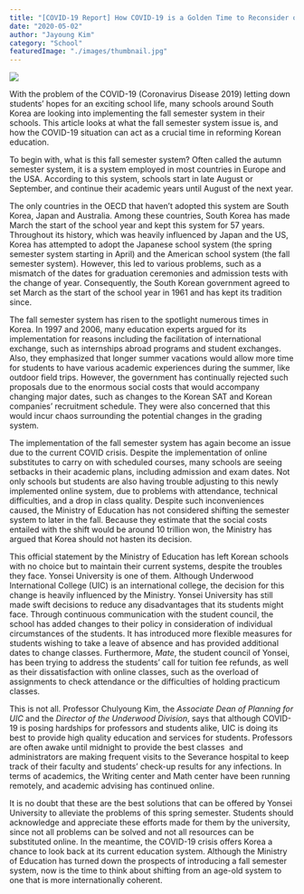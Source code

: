 ```yaml
---
title: "[COVID-19 Report] How COVID-19 is a Golden Time to Reconsider our Age-Old Education System"
date: "2020-05-02"
author: "Jayoung Kim"
category: "School"
featuredImage: "./images/thumbnail.jpg"
---
```


![](/images/thumbnail.jpg)

With the problem of the COVID-19 (Coronavirus Disease 2019) letting down students’ hopes for an exciting school life, many schools around South Korea are looking into implementing the fall semester system in their schools. This article looks at what the fall semester system issue is, and how the COVID-19 situation can act as a crucial time in reforming Korean education.

To begin with, what is this fall semester system? Often called the autumn semester system, it is a system employed in most countries in Europe and the USA. According to this system, schools start in late August or September, and continue their academic years until August of the next year.

The only countries in the OECD that haven’t adopted this system are South Korea, Japan and Australia. Among these countries, South Korea has made March the start of the school year and kept this system for 57 years. Throughout its history, which was heavily influenced by Japan and the US, Korea has attempted to adopt the Japanese school system (the spring semester system starting in April) and the American school system (the fall semester system). However, this led to various problems, such as a mismatch of the dates for graduation ceremonies and admission tests with the change of year. Consequently, the South Korean government agreed to set March as the start of the school year in 1961 and has kept its tradition since.

The fall semester system has risen to the spotlight numerous times in Korea. In 1997 and 2006, many education experts argued for its implementation for reasons including the facilitation of international exchange, such as internships abroad programs and student exchanges. Also, they emphasized that longer summer vacations would allow more time for students to have various academic experiences during the summer, like outdoor field trips. However, the government has continually rejected such proposals due to the enormous social costs that would accompany changing major dates, such as changes to the Korean SAT and Korean companies’ recruitment schedule. They were also concerned that this would incur chaos surrounding the potential changes in the grading system. 

The implementation of the fall semester system has again become an issue due to the current COVID crisis. Despite the implementation of online substitutes to carry on with scheduled courses, many schools are seeing setbacks in their academic plans, including admission and exam dates. Not only schools but students are also having trouble adjusting to this newly implemented online system, due to problems with attendance, technical difficulties, and a drop in class quality. Despite such inconveniences caused, the Ministry of Education has not considered shifting the semester system to later in the fall. Because they estimate that the social costs entailed with the shift would be around 10 trillion won, the Ministry has argued that Korea should not hasten its decision.

This official statement by the Ministry of Education has left Korean schools with no choice but to maintain their current systems, despite the troubles they face. Yonsei University is one of them. Although Underwood International College (UIC) is an international college, the decision for this change is heavily influenced by the Ministry. Yonsei University has still made swift decisions to reduce any disadvantages that its students might face. Through continuous communication with the student council, the school has added changes to their policy in consideration of individual circumstances of the students. It has introduced more flexible measures for students wishing to take a leave of absence and has provided additional dates to change classes. Furthermore, _Mate_, the student council of Yonsei, has been trying to address the students’ call for tuition fee refunds, as well as their dissatisfaction with online classes, such as the overload of assignments to check attendance or the difficulties of holding practicum classes. 

This is not all. Professor Chulyoung Kim, the _Associate Dean of Planning for UIC_ and the _Director of the Underwood Division_, says that although COVID-19 is posing hardships for professors and students alike, UIC is doing its best to provide high quality education and services for students. Professors are often awake until midnight to provide the best classes  and administrators are making frequent visits to the Severance hospital to keep track of their faculty and students’ check-up results for any infections. In terms of academics, the Writing center and Math center have been running remotely, and academic advising has continued online.

It is no doubt that these are the best solutions that can be offered by Yonsei University to alleviate the problems of this spring semester. Students should acknowledge and appreciate these efforts made for them by the university, since not all problems can be solved and not all resources can be substituted online. In the meantime, the COVID-19 crisis offers Korea a chance to look back at its current education system. Although the Ministry of Education has turned down the prospects of introducing a fall semester system, now is the time to think about shifting from an age-old system to one that is more internationally coherent.

